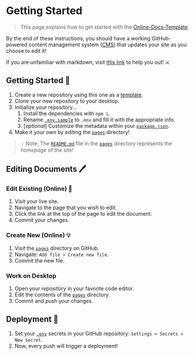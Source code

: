 # Getting Started
> This page explains how to get started with the [Online-Docs-Template](https://github.com/EthanThatOneKid/online-docs-template)

By the end of these instructions, you should have a working GitHub-powered content management system ([CMS](https://en.wikipedia.org/wiki/Content_management_system)) that updates your site as you choose to edit it!

If you are unfamiliar with markdown, visit [this link](https://commonmark.org/help/) to help you out! ⚔

## Getting Started 🍎
1. Create a new repository using this one as a [template](https://github.com/EthanThatOneKid/online-docs-template/generate).
1. Clone your new repository to your desktop.
1. Initialize your repository...
	1. Install the dependencies with `npm i`.
	1. Rename [`.env.sample`](.env.sample) to `.env` and fill it with the appropriate info.
	1. [*optional*] Customize the metadata within your [`package.json`](package.json).
1. Make it your own by editing the [`pages`](pages) directory!

> 💡 Note: The [`README.md`](pages/README.md) file in the [`pages`](pages) directory represents the *homepage* of the site!

## Editing Documents 🖊

### Edit Existing (Online) 📝
1. Visit your live site.
1. Navigate to the page that you wish to edit.
1. Click the link at the top of the page to edit the document.
1. Commit your changes.

### Create New (Online) 💡
1. Visit the [`pages`](pages) directory on GitHub.
1. Navigate: `Add file > Create new file`.
1. Commit the new file.

### Work on Desktop
1. Open your repository in your favorite code editor.
1. Edit the contents of the [`pages`](pages) directory.
1. Commit and push your changes.

## Deployment 🚀
1. Set your [`.env`](.env.sample) secrets in your GitHub repository: `Settings > Secrets > New Secret`.
1. Now, every push will trigger a deployment!
